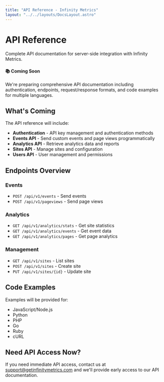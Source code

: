 ```yaml
---
title: "API Reference - Infinity Metrics"
layout: "../../layouts/DocsLayout.astro"
---
```


# API Reference

Complete API documentation for server-side integration with Infinity Metrics.

<div class="note">
<h4>📚 Coming Soon</h4>
<p>We're preparing comprehensive API documentation including authentication, endpoints, request/response formats, and code examples for multiple languages.</p>
</div>

## What's Coming

The API reference will include:

- **Authentication** - API key management and authentication methods
- **Events API** - Send custom events and page views programmatically
- **Analytics API** - Retrieve analytics data and reports
- **Sites API** - Manage sites and configuration
- **Users API** - User management and permissions

## Endpoints Overview

### Events

- `POST /api/v1/events` - Send events
- `POST /api/v1/pageviews` - Send page views

### Analytics

- `GET /api/v1/analytics/stats` - Get site statistics
- `GET /api/v1/analytics/events` - Get event data
- `GET /api/v1/analytics/pages` - Get page analytics

### Management

- `GET /api/v1/sites` - List sites
- `POST /api/v1/sites` - Create site
- `PUT /api/v1/sites/{id}` - Update site

## Code Examples

Examples will be provided for:

- JavaScript/Node.js
- Python
- PHP
- Go
- Ruby
- cURL

## Need API Access Now?

If you need immediate API access, contact us at [support@getinfinitymetrics.com](mailto:support@getinfinitymetrics.com) and we'll provide early access to our API documentation.
